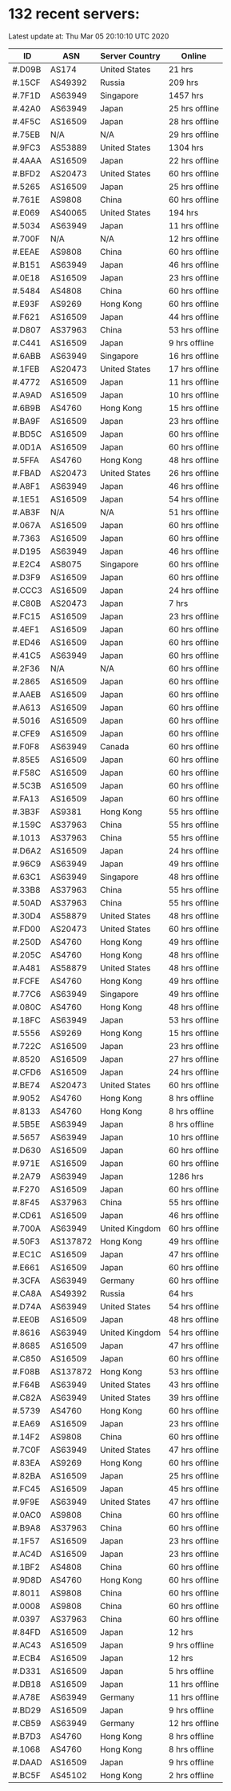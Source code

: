 # 132 recent servers:

Latest update at: Thu Mar 05 20:10:10 UTC 2020

| ID | ASN | Server Country | Online |
| -- | --- | -------------- | ------ |
| #.D09B | AS174 | United States | 21 hrs |
| #.15CF | AS49392 | Russia | 209 hrs |
| #.7F1D | AS63949 | Singapore | 1457 hrs |
| #.42A0 | AS63949 | Japan | 25 hrs offline |
| #.4F5C | AS16509 | Japan | 28 hrs offline |
| #.75EB | N/A | N/A | 29 hrs offline |
| #.9FC3 | AS53889 | United States | 1304 hrs |
| #.4AAA | AS16509 | Japan | 22 hrs offline |
| #.BFD2 | AS20473 | United States | 60 hrs offline |
| #.5265 | AS16509 | Japan | 25 hrs offline |
| #.761E | AS9808 | China | 60 hrs offline |
| #.E069 | AS40065 | United States | 194 hrs |
| #.5034 | AS63949 | Japan | 11 hrs offline |
| #.700F | N/A | N/A | 12 hrs offline |
| #.EEAE | AS9808 | China | 60 hrs offline |
| #.B151 | AS63949 | Japan | 46 hrs offline |
| #.0E18 | AS16509 | Japan | 23 hrs offline |
| #.5484 | AS4808 | China | 60 hrs offline |
| #.E93F | AS9269 | Hong Kong | 60 hrs offline |
| #.F621 | AS16509 | Japan | 44 hrs offline |
| #.D807 | AS37963 | China | 53 hrs offline |
| #.C441 | AS16509 | Japan | 9 hrs offline |
| #.6ABB | AS63949 | Singapore | 16 hrs offline |
| #.1FEB | AS20473 | United States | 17 hrs offline |
| #.4772 | AS16509 | Japan | 11 hrs offline |
| #.A9AD | AS16509 | Japan | 10 hrs offline |
| #.6B9B | AS4760 | Hong Kong | 15 hrs offline |
| #.BA9F | AS16509 | Japan | 23 hrs offline |
| #.BD5C | AS16509 | Japan | 60 hrs offline |
| #.0D1A | AS16509 | Japan | 60 hrs offline |
| #.5FFA | AS4760 | Hong Kong | 48 hrs offline |
| #.FBAD | AS20473 | United States | 26 hrs offline |
| #.A8F1 | AS63949 | Japan | 46 hrs offline |
| #.1E51 | AS16509 | Japan | 54 hrs offline |
| #.AB3F | N/A | N/A | 51 hrs offline |
| #.067A | AS16509 | Japan | 60 hrs offline |
| #.7363 | AS16509 | Japan | 60 hrs offline |
| #.D195 | AS63949 | Japan | 46 hrs offline |
| #.E2C4 | AS8075 | Singapore | 60 hrs offline |
| #.D3F9 | AS16509 | Japan | 60 hrs offline |
| #.CCC3 | AS16509 | Japan | 24 hrs offline |
| #.C80B | AS20473 | Japan | 7 hrs |
| #.FC15 | AS16509 | Japan | 23 hrs offline |
| #.4EF1 | AS16509 | Japan | 60 hrs offline |
| #.ED46 | AS16509 | Japan | 60 hrs offline |
| #.41C5 | AS63949 | Japan | 60 hrs offline |
| #.2F36 | N/A | N/A | 60 hrs offline |
| #.2865 | AS16509 | Japan | 60 hrs offline |
| #.AAEB | AS16509 | Japan | 60 hrs offline |
| #.A613 | AS16509 | Japan | 60 hrs offline |
| #.5016 | AS16509 | Japan | 60 hrs offline |
| #.CFE9 | AS16509 | Japan | 60 hrs offline |
| #.F0F8 | AS63949 | Canada | 60 hrs offline |
| #.85E5 | AS16509 | Japan | 60 hrs offline |
| #.F58C | AS16509 | Japan | 60 hrs offline |
| #.5C3B | AS16509 | Japan | 60 hrs offline |
| #.FA13 | AS16509 | Japan | 60 hrs offline |
| #.3B3F | AS9381 | Hong Kong | 55 hrs offline |
| #.159C | AS37963 | China | 55 hrs offline |
| #.1013 | AS37963 | China | 55 hrs offline |
| #.D6A2 | AS16509 | Japan | 24 hrs offline |
| #.96C9 | AS63949 | Japan | 49 hrs offline |
| #.63C1 | AS63949 | Singapore | 48 hrs offline |
| #.33B8 | AS37963 | China | 55 hrs offline |
| #.50AD | AS37963 | China | 55 hrs offline |
| #.30D4 | AS58879 | United States | 48 hrs offline |
| #.FD00 | AS20473 | United States | 60 hrs offline |
| #.250D | AS4760 | Hong Kong | 49 hrs offline |
| #.205C | AS4760 | Hong Kong | 48 hrs offline |
| #.A481 | AS58879 | United States | 48 hrs offline |
| #.FCFE | AS4760 | Hong Kong | 49 hrs offline |
| #.77C6 | AS63949 | Singapore | 49 hrs offline |
| #.080C | AS4760 | Hong Kong | 48 hrs offline |
| #.18FC | AS63949 | Japan | 53 hrs offline |
| #.5556 | AS9269 | Hong Kong | 15 hrs offline |
| #.722C | AS16509 | Japan | 23 hrs offline |
| #.8520 | AS16509 | Japan | 27 hrs offline |
| #.CFD6 | AS16509 | Japan | 24 hrs offline |
| #.BE74 | AS20473 | United States | 60 hrs offline |
| #.9052 | AS4760 | Hong Kong | 8 hrs offline |
| #.8133 | AS4760 | Hong Kong | 8 hrs offline |
| #.5B5E | AS63949 | Japan | 8 hrs offline |
| #.5657 | AS63949 | Japan | 10 hrs offline |
| #.D630 | AS16509 | Japan | 60 hrs offline |
| #.971E | AS16509 | Japan | 60 hrs offline |
| #.2A79 | AS63949 | Japan | 1286 hrs |
| #.F270 | AS16509 | Japan | 60 hrs offline |
| #.8F45 | AS37963 | China | 55 hrs offline |
| #.CD61 | AS16509 | Japan | 46 hrs offline |
| #.700A | AS63949 | United Kingdom | 60 hrs offline |
| #.50F3 | AS137872 | Hong Kong | 49 hrs offline |
| #.EC1C | AS16509 | Japan | 47 hrs offline |
| #.E661 | AS16509 | Japan | 60 hrs offline |
| #.3CFA | AS63949 | Germany | 60 hrs offline |
| #.CA8A | AS49392 | Russia | 64 hrs |
| #.D74A | AS63949 | United States | 54 hrs offline |
| #.EE0B | AS16509 | Japan | 48 hrs offline |
| #.8616 | AS63949 | United Kingdom | 54 hrs offline |
| #.8685 | AS16509 | Japan | 47 hrs offline |
| #.C850 | AS16509 | Japan | 60 hrs offline |
| #.F08B | AS137872 | Hong Kong | 53 hrs offline |
| #.F64B | AS63949 | United States | 43 hrs offline |
| #.C82A | AS63949 | United States | 39 hrs offline |
| #.5739 | AS4760 | Hong Kong | 60 hrs offline |
| #.EA69 | AS16509 | Japan | 23 hrs offline |
| #.14F2 | AS9808 | China | 60 hrs offline |
| #.7C0F | AS63949 | United States | 47 hrs offline |
| #.83EA | AS9269 | Hong Kong | 60 hrs offline |
| #.82BA | AS16509 | Japan | 25 hrs offline |
| #.FC45 | AS16509 | Japan | 45 hrs offline |
| #.9F9E | AS63949 | United States | 47 hrs offline |
| #.0AC0 | AS9808 | China | 60 hrs offline |
| #.B9A8 | AS37963 | China | 60 hrs offline |
| #.1F57 | AS16509 | Japan | 23 hrs offline |
| #.AC4D | AS16509 | Japan | 23 hrs offline |
| #.1BF2 | AS4808 | China | 60 hrs offline |
| #.9D8D | AS4760 | Hong Kong | 60 hrs offline |
| #.8011 | AS9808 | China | 60 hrs offline |
| #.0008 | AS9808 | China | 60 hrs offline |
| #.0397 | AS37963 | China | 60 hrs offline |
| #.84FD | AS16509 | Japan | 12 hrs |
| #.AC43 | AS16509 | Japan | 9 hrs offline |
| #.ECB4 | AS16509 | Japan | 12 hrs |
| #.D331 | AS16509 | Japan | 5 hrs offline |
| #.DB18 | AS16509 | Japan | 11 hrs offline |
| #.A78E | AS63949 | Germany | 11 hrs offline |
| #.BD29 | AS16509 | Japan | 9 hrs offline |
| #.CB59 | AS63949 | Germany | 12 hrs offline |
| #.B7D3 | AS4760 | Hong Kong | 8 hrs offline |
| #.1068 | AS4760 | Hong Kong | 8 hrs offline |
| #.DAAD | AS16509 | Japan | 9 hrs offline |
| #.BC5F | AS45102 | Hong Kong | 2 hrs offline |

